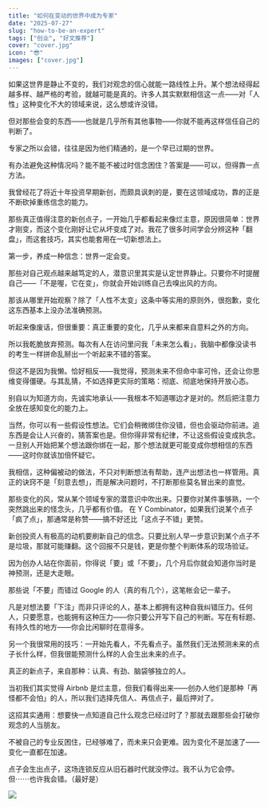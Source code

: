 ```yaml
---
title: "如何在变动的世界中成为专家"
date: "2025-07-27"
slug: "how-to-be-an-expert"
tags: ["创业", "好文推荐"]
cover: "cover.jpg"
icon: "😎"
images: ["cover.jpg"]
---
```

如果这世界是静止不变的，我们对观念的信心就能一路线性上升。某个想法经得起越多样、越严格的考验，就越可能是真的。许多人其实默默相信这一点——对「人性」这种变化不大的领域来说，这么想或许没错。



但对那些会变的东西——也就是几乎所有其他事物——你就不能再这样信任自己的判断了。



专家之所以会错，往往是因为他们精通的，是一个早已过期的世界。



有办法避免这种情况吗？能不能不被过时信念困住？答案是——可以，但得靠一点方法。



我曾经花了将近十年投资早期新创，而颇具讽刺的是，要在这领域成功，靠的正是不断砍掉重练信念的能力。



那些真正值得注意的新创点子，一开始几乎都看起来像烂主意，原因很简单：世界才刚变，而这个变化刚好让它从坏变成了对。我花了很多时间学会分辨这种「翻盘」，而这套技巧，其实也能套用在一切新想法上。



第一步，养成一种信念：世界一定会变。



那些对自己观点越来越笃定的人，潜意识里其实是认定世界静止。只要你不时提醒自己——「不是喔，它在变」，你就会开始训练自己去嗅出风的方向。



那该从哪里开始观察？除了「人性不太变」这条中等实用的原则外，很抱歉，变化这东西基本上没办法准确预测。



听起来像废话，但很重要：真正重要的变化，几乎从来都来自意料之外的方向。



所以我乾脆放弃预测。每次有人在访问里问我「未来怎么看」，我脑中都像没读书的考生一样拼命乱掰出一个听起来不错的答案。



但这不是因为我懒。恰好相反——我觉得，预测未来不但命中率可怜，还会让你思维变得僵硬。与其乱猜，不如选择更实际的策略：彻底、彻底地保持开放心态。



别自以为知道方向，先诚实地承认——我根本不知道哪边才是对的。然后把注意力全放在感知变化的能力上。



当然，你可以有一些假设性想法。它们会稍微绑住你没错，但也会驱动你前进。追东西是会让人兴奋的，猜答案也是。但你得非常有纪律，不让这些假设变成执念。
一旦别人开始把某个想法跟你绑在一起，那个想法就更可能变成你想相信的东西——这时你就该加倍怀疑它。



我相信，这种偏被动的做法，不只对判断想法有帮助，连产出想法也一样管用。真正的诀窍不是「刻意去想」，而是解决问题时，不打断那些莫名冒出来的直觉。



那些变化的风，常从某个领域专家的潜意识中吹出来。只要你对某件事够熟，一个突然跳出来的怪念头，几乎都有价值。
在 Y Combinator，如果我们说某个点子「疯了点」，那通常是称赞——搞不好还比「这点子不错」更赞。



新创投资人有极高的动机要刷新自己的信念。只要比别人早一步意识到某个点子不是垃圾，那就可能赚翻。这个回报不只是钱，更是你整个判断体系的现场验证。



因为创办人站在你面前，你得说「要」或「不要」，几个月后你就会知道你当时是神预测，还是大走眼。



那些说「不要」而错过 Google 的人（真的有几个），这笔帐会记一辈子。



凡是对想法要「下注」而非只评论的人，基本上都拥有这种自我纠错压力。任何人，只要愿意，也能拥有这种压力——你只要公开写下自己的判断。写在有标题、有持久性的地方——你会比闲聊时在意得多。



另一个我很常用的技巧：一开始先看人，不先看点子。虽然我们无法预测未来的点子长什么样，但我很能预测什么样的人会生出未来的点子。



真正的新点子，来自那种：认真、有劲、脑袋够独立的人。



当初我们其实觉得 Airbnb 是烂主意，但我们看得出来——创办人他们是那种「再怪都不会怕」的人，所以我们选择先信人、再信点子，最后押对了。



这招其实通用：想要快一点知道自己什么观念已经过时了？那就去跟那些会打破你观念的人当朋友。



不被自己的专业反困住，已经够难了，而未来只会更难。因为变化不是加速了——变化一直都在加速。



点子会生出点子，这场连锁反应从旧石器时代就没停过。我不认为它会停。
但⋯⋯也许我会错。（最好是）




![](https://prod-files-secure.s3.us-west-2.amazonaws.com/112d0858-5090-4d34-a606-b75eb8d65fd2/46476355-9cf3-4e99-9b7a-3531bc426380/1000202064.png?X-Amz-Algorithm=AWS4-HMAC-SHA256&X-Amz-Content-Sha256=UNSIGNED-PAYLOAD&X-Amz-Credential=ASIAZI2LB466UEKMGDPN%2F20250817%2Fus-west-2%2Fs3%2Faws4_request&X-Amz-Date=20250817T122513Z&X-Amz-Expires=3600&X-Amz-Security-Token=IQoJb3JpZ2luX2VjEEEaCXVzLXdlc3QtMiJHMEUCIGQejw6%2FveCBd8P9ZQedK%2FNM66tydVRU82Zg2Kwg3P%2F%2BAiEAiMLIA6rzbLH5X3G1JvQPWoNaWqDKrwexWfEWDNu4DFkqiAQIiv%2F%2F%2F%2F%2F%2F%2F%2F%2F%2FARAAGgw2Mzc0MjMxODM4MDUiDEFqHGkbwNdc1cKfICrcAzLqSA0nWF7Ekuq5gfDKnogF6119ndajoSpN5H5lGBzeUqGvO1NNnsdBy7qT4iXb6Zz3cyJ4hqK5YFrFjvJUkjNQVrNpeHgm2HT%2F5C7DH17Q%2BF6wFxyD%2B97WUEp21j63muHDtfw4z7dHExCrwA4At8gDz0D4Wq6xTUs12%2Bh3p4%2F6j6OzT4rcC1Oiu4%2BKVO1QK3WwBGUZpGvOT9xMQprmFylqhbYVmHuVgmtYp%2FyDx%2B0YcmgOymbCYgBWRvbyQY9yXQ0MyCG1bNEu6J5aA9St%2FtI6KmMnalOgvQXPeKziXxXq9BwtxIPRT5p0FTAC2B80rhRrVL65uYiR0kM8fVnEkwRTNHzn4pv8a8ZKOvpprt0rZXauByJkbI0xa2qwwwHzIsajvpV0noXiWd9PgFncVGbl0jY1n56JAIeph72D24r7QJ2SVvzlRvaPjtr%2F%2FsdWcyuyn%2FTlIhyTPhrRdZJf%2FhMOfttmucOSxXI6TGWEC1mnnihIxv3LC1MMSOvDQSFQBpRAhXULbVQq0mXL6EgTZ%2FH8RpsIHDQ9t%2F%2BrroNMVv7P2KvzNz1UcQ3zlNk9h135rnNxrQSrNZDRO68P7yJtLVvrCfKT46G7n%2BrOxAvQYgRk1XYcNMlLOB62hSCoMKG5hsUGOqUBqHpsi0Af70pR1hdy2bRnf2ywQ4kZPOlXvD3Ri3w3OGQJaqNvf0lef1utpYqEAT3QgdjrPBXyK5MKrKNYwNiJXHfWT%2FheKLFbTRIarZv9HNJ%2BfvI32hjd%2FhyVXRZ7xFEjgnByj%2BcKaN0yBA7%2FxxMhJIVwB%2Fqd0WHLBluEqJY%2FH65NgL4Xsk5iI8GTJUcfnzmUjUfBvAR9RZYF7J1PHT76DR3o54Ka&X-Amz-Signature=fd12e94307b73cb1f3ef23c563cb575279e00f08191d472b09fb3acc28ea8bb8&X-Amz-SignedHeaders=host&x-amz-checksum-mode=ENABLED&x-id=GetObject)

